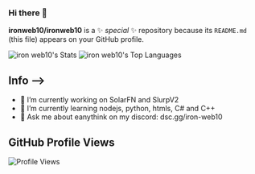 ### Hi there 👋


**ironweb10/ironweb10** is a ✨ _special_ ✨ repository because its `README.md` (this file) appears on your GitHub profile.

![iron web10's Stats](https://github-readme-stats.vercel.app/api?username=ironweb10&theme=highcontrast&show_icons=true&hide_border=true&count_private=false) ![iron web10's Top Languages](https://github-readme-stats.vercel.app/api/top-langs/?username=ironweb10&theme=highcontrast&show_icons=true&hide_border=true&layout=compact)

## Info -->

- 🔭 I’m currently working on SolarFN and SlurpV2
- 🌱 I’m currently learning nodejs, python, htmls, C# and C++
- 💬 Ask me about eanythink on my discord: dsc.gg/iron-web10


## GitHub Profile Views
![Profile Views](https://komarev.com/ghpvc/?username=ironweb10)



